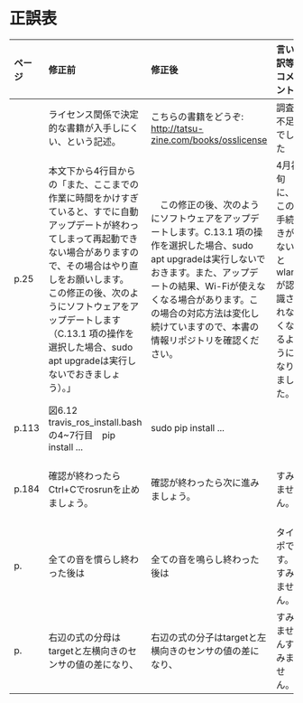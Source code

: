 # 正誤表

|ページ|修正前|修正後|言い訳等コメント|発見者|
|:--|:--|:--|:--|:--|
| |ライセンス関係で決定的な書籍が入手しにくい、という記述。|こちらの書籍をどうぞ: http://tatsu-zine.com/books/osslicense |調査不足でした|上田|
|p.25|本文下から4行目からの「また、ここまでの作業に時間をかけすぎていると、すでに自動アップデートが終わってしまって再起動できない場合がありますので、その場合はやり直しをお願いします。　この修正の後、次のようにソフトウェアをアップデートします（C.13.1 項の操作を選択した場合、sudo apt upgradeは実行しないでおきましょう）。」|　この修正の後、次のようにソフトウェアをアップデートします。C.13.1 項の操作を選択した場合、sudo apt upgradeは実行しないでおきます。また、アップデートの結果、Wi-Fiが使えなくなる場合があります。この場合の対応方法は変化し続けていますので、本書の情報リポジトリを確認ください。|4月初旬に、この手続きがないとwlan0が認識されなくなるようになりました。|アールティへの問い合わせ|
|p.113|図6.12 travis_ros_install.bash の4~7行目　pip install ... |sudo pip install ...||Y.A|
|p.184|確認が終わったらCtrl+Cでrosrunを止めましょう。|確認が終わったら次に進みましょう。|すみません。|RT青木さん|
|p.|全ての音を慣らし終わった後は|全ての音を鳴らし終わった後は|タイポです。すみません。|Hさん|
|p.|右辺の式の分母はtargetと左横向きのセンサの値の差になり、|右辺の式の分子はtargetと左横向きのセンサの値の差になり、|すみませんすみません。|Hさん|
